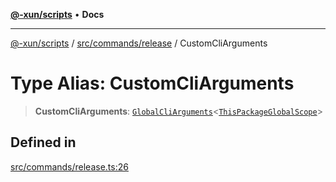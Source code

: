 [**@-xun/scripts**](../../../../README.md) • **Docs**

***

[@-xun/scripts](../../../../README.md) / [src/commands/release](../README.md) / CustomCliArguments

# Type Alias: CustomCliArguments

> **CustomCliArguments**: [`GlobalCliArguments`](../../../configure/type-aliases/GlobalCliArguments.md)\<[`ThisPackageGlobalScope`](../../../configure/enumerations/ThisPackageGlobalScope.md)\>

## Defined in

[src/commands/release.ts:26](https://github.com/Xunnamius/xscripts/blob/dab28cbd16e1a8b65bb5fd311af787e2401e7d30/src/commands/release.ts#L26)
